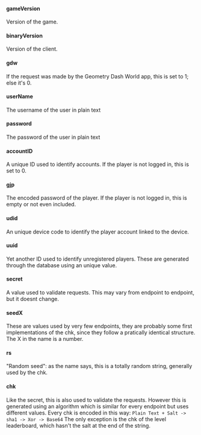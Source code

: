 #### gameVersion
Version of the game.
#### binaryVersion
Version of the client.
#### gdw
If the request was made by the Geometry Dash World app, this is set to 1; else it's 0.
#### userName
The username of the user in plain text
#### password
The password of the user in plain text
#### accountID
A unique ID used to identify accounts. If the player is not logged in, this is set to 0.
#### gjp
The encoded password of the player. If the player is not logged in, this is empty or not even included.
#### udid
An unique device code to identify the player account linked to the device.
#### uuid
Yet another ID used to identify unregistered players. These are generated through the database using an unique value.
#### secret
A value used to validate requests. This may vary from endpoint to endpoint, but it doesnt change.
#### seedX
These are values used by very few endpoints, they are probably some first implementations of the chk, since they follow a pratically identical structure. The X in the name is a number.
#### rs
"Random seed": as the name says, this is a totally random string, generally used by the chk.
#### chk
Like the secret, this is also used to validate the requests. However this is generated using an algorithm which is similar for every endpoint but uses different values. Every chk is encoded in this way:
`Plain Text + Salt -> sha1 -> Xor -> Base64`
The only exception is the chk of the level leaderboard, which hasn't the salt at the end of the string.
